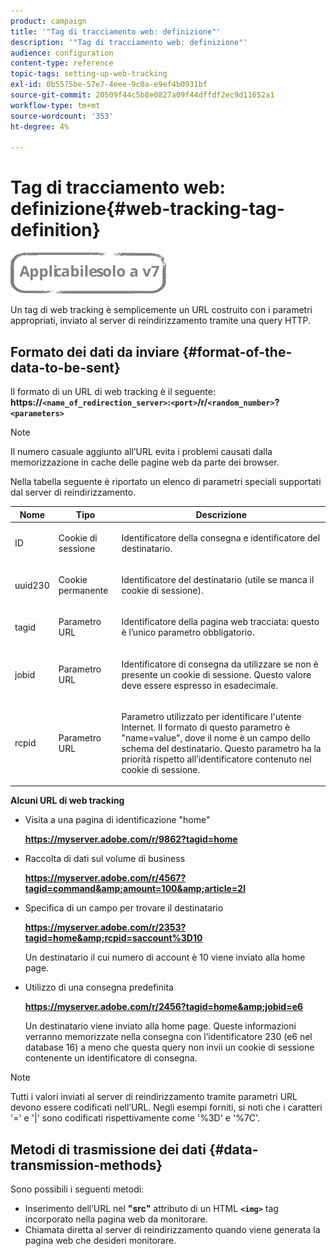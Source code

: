 ```yaml
---
product: campaign
title: '"Tag di tracciamento web: definizione"'
description: '"Tag di tracciamento web: definizione"'
audience: configuration
content-type: reference
topic-tags: setting-up-web-tracking
exl-id: 0b5575be-57e7-4eee-9c0a-e9ef4b0931bf
source-git-commit: 20509f44c5b8e0827a09f44dffdf2ec9d11652a1
workflow-type: tm+mt
source-wordcount: '353'
ht-degree: 4%

---
```


# Tag di tracciamento web: definizione{#web-tracking-tag-definition}

![](../../assets/v7-only.svg)

Un tag di web tracking è semplicemente un URL costruito con i parametri appropriati, inviato al server di reindirizzamento tramite una query HTTP.

## Formato dei dati da inviare {#format-of-the-data-to-be-sent}

Il formato di un URL di web tracking è il seguente: **https://`<name_of_redirection_server>`:`<port>`/r/`<random_number>`?`<parameters>`**

>[!NOTE]
>
>Il numero casuale aggiunto all’URL evita i problemi causati dalla memorizzazione in cache delle pagine web da parte dei browser.

Nella tabella seguente è riportato un elenco di parametri speciali supportati dal server di reindirizzamento.

<table>
                     <thead>
                        <tr>
                           <th>Nome</th>
                           <th>Tipo</th>
                           <th>Descrizione</th> 
                        </tr> 
                     </thead>
                     <tbody>
                        <tr>
                           <td>
                              <p>ID</p> 
                           </td>
                           <td>
                              <p>Cookie di sessione</p> 
                           </td>
                           <td>
                              <p>Identificatore della consegna e identificatore del destinatario.</p> 
                           </td> 
                        </tr>
                        <tr>
                           <td>
                              <p>uuid230</p> 
                           </td>
                           <td>
                              <p>Cookie permanente</p> 
                           </td>
                           <td>
                              <p>Identificatore del destinatario (utile se manca il cookie di sessione).</p> 
                           </td> 
                        </tr>
                        <tr>
                           <td>
                              <p>tagid</p> 
                           </td>
                           <td>
                              <p>Parametro URL</p> 
                           </td>
                           <td>
                              <p>Identificatore della pagina web tracciata: questo è l’unico parametro obbligatorio.</p> 
                           </td> 
                        </tr>
                        <tr>
                           <td>
                              <p>jobid</p> 
                           </td>
                           <td>
                              <p>Parametro URL</p> 
                           </td>
                           <td>
                              <p>Identificatore di consegna da utilizzare se non è presente un cookie di sessione. Questo valore deve essere espresso in esadecimale.
                              </p> 
                           </td> 
                        </tr>
                        <tr>
                           <td>
                              <p>rcpid</p> 
                           </td>
                           <td>
                              <p>Parametro URL</p> 
                           </td>
                           <td>
                              <p>Parametro utilizzato per identificare l'utente Internet. Il formato di questo parametro è "name=value", dove il nome è un campo dello schema del destinatario. Questo parametro ha la priorità rispetto all’identificatore contenuto nel cookie di sessione.
                              </p> 
                           </td> 
                        </tr> 
                     </tbody>  
                  </table>

**Alcuni URL di web tracking**

* Visita a una pagina di identificazione &quot;home&quot;

   **https://myserver.adobe.com/r/9862?tagid=home**

* Raccolta di dati sul volume di business

   **https://myserver.adobe.com/r/4567?tagid=command&amp;amount=100&amp;article=2l**

* Specifica di un campo per trovare il destinatario

   **https://myserver.adobe.com/r/2353?tagid=home&amp;rcpid=saccount%3D10**

   Un destinatario il cui numero di account è 10 viene inviato alla home page.

* Utilizzo di una consegna predefinita

   **https://myserver.adobe.com/r/2456?tagid=home&amp;jobid=e6**

   Un destinatario viene inviato alla home page. Queste informazioni verranno memorizzate nella consegna con l’identificatore 230 (e6 nel database 16) a meno che questa query non invii un cookie di sessione contenente un identificatore di consegna.

>[!NOTE]
>
>Tutti i valori inviati al server di reindirizzamento tramite parametri URL devono essere codificati nell’URL. Negli esempi forniti, si noti che i caratteri &#39;=&#39; e &#39;|&#39; sono codificati rispettivamente come &#39;%3D&#39; e &#39;%7C&#39;.

## Metodi di trasmissione dei dati {#data-transmission-methods}

Sono possibili i seguenti metodi:

* Inserimento dell’URL nel **&quot;src&quot;** attributo di un HTML **`<img>`** tag incorporato nella pagina web da monitorare.
* Chiamata diretta al server di reindirizzamento quando viene generata la pagina web che desideri monitorare.
